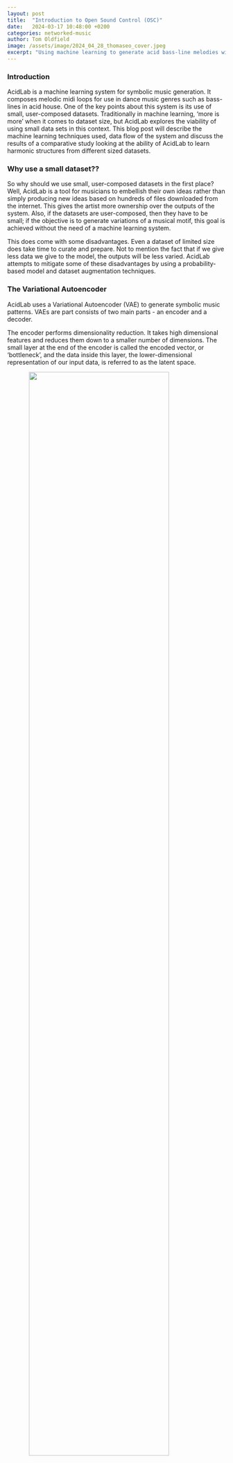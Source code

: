 ```yaml
---
layout: post
title:  "Introduction to Open Sound Control (OSC)"
date:   2024-03-17 10:48:00 +0200
categories: networked-music
author: Tom Oldfield
image: /assets/image/2024_04_28_thomaseo_cover.jpeg
excerpt: "Using machine learning to generate acid bass-line melodies with user-created datasets."
---
```

### Introduction
AcidLab is a machine learning system for symbolic music generation. It composes melodic midi loops for use in dance music genres such as bass-lines in acid house. One of the key points about this system is its use of small, user-composed datasets. Traditionally in machine learning, ‘more is more’ when it comes to dataset size, but AcidLab explores the viability of using small data sets in this context. This blog post will describe the machine learning techniques used, data flow of the system and discuss the results of a comparative study looking at the ability of AcidLab to learn harmonic structures from different sized datasets.
<br>

### Why use a small dataset??
So why should we use small, user-composed datasets in the first place? Well, AcidLab is a tool for musicians to embellish their own ideas rather than simply producing new ideas based on hundreds of files downloaded from the internet. This gives the artist more ownership over the outputs of the system. Also, if the datasets are user-composed, then they have to be small; if the objective is to generate variations of a musical motif, this goal is achieved without the need of a machine learning system.

This does come with some disadvantages. Even a dataset of limited size does take time to curate and prepare. Not to mention the fact that if we give less data we give to the model, the outputs will be less varied. AcidLab attempts to mitigate some of these disadvantages by using a probability-based model and dataset augmentation techniques.
<br>

### The Variational Autoencoder

AcidLab uses a Variational Autoencoder (VAE) to generate symbolic music patterns. VAEs are part consists of two main parts - an encoder and a decoder.

The encoder performs dimensionality reduction. It takes high dimensional features and reduces them down to a smaller number of dimensions. The small layer at the end of the encoder is called the encoded vector, or ‘bottleneck’, and the data inside this layer, the lower-dimensional representation of our input data, is referred to as the latent space.

<img src="/assets/image/2024_04_28_thomaseo_AE.jpeg" width="80%" style="display: block; margin: auto;" />
<br>

The decoder is a mirror image of the encoder. The low-dimensional representation is converted back to it’s original dimension. This type of model is often used to repair corrupted images or audio.

What makes the VAE different from a basic autoencoder is the introduction of probability to the latent space. Instead of being deterministically mapped in the latent space, values are now mapped to a distribution, typically a Gaussian distribution. Once this model is trained, the latent space distribution can sampled. Values which represent this distribution can be feed to the decoder, generating completely new outputs which ‘look like’ the training data.

<img src="/assets/image/2024_04_28_thomaseo_VAE.jpeg" width="80%" style="display: block; margin: auto;" />

<br>
<br>

### Building a dataset

To test initial designs of AcidLab, I created a data set of 50 examples. I used an Arturia KeyStepPro sequencer to generate and edit patterns and Ableton Live to record the midi data. All patterns begin on midi note 36 and last for 1 bar of 4/4. Before exporting each clip to a midi file, the notes were quantised on a 16th note grid and the tempo was set to 120 bpm. The whole process took approximately 90 minutes. Below you can see one example pattern inside the piano roll editor in Ableton Live.

<img src="/assets/image/2024_04_28_thomaseo_midi.jpeg" width="80%" style="display: block; margin: auto;" />
<br>


You can listen to some examples from the dataset here:

<audio controls>
    <source src="/assets/audio/2024_04_28_thomaseo_dataset.wav" type="audio/mpeg">
    Your browser does not support the audio element.
</audio>
<br>
<br>

### Data processing

Once a data set was created, it required processing to be interpreted by the model. The MIDI files were imported to a python script and a piano roll extracted using the pretty_midi library. Velocity values are replaced with 1s and the upper register of notes are removed, leaving a 3 octave range from midi note 36 to 73. 

7, 9 and 10 step patterns are created by replacing notes with zeros. These pattern lengths are commonly used in acid house music for creating polyrhythms. This dataset augmentation technique is known as cropping.

<img src="/assets/image/2024_04_28_thomaseo_cropping.jpeg" width="80%" style="display: block; margin: auto;" />
<br>
<br>


### Design and Implementation

Using Tensorflow and Keras, I implemented a VAE architecture in python. Although I experimented with different numbers and sizes of hidden layers, every input layer contained 592 neurons, one for each ‘pixel’ of the example data.

The model was trained on the dataset in the same way as a traditional autoencoder, where the goal is to reconstruct the input at the output. Here are some of the results from early testing.

Then, randomly generated values within the boundaries of the latent space distribution are fed to the output, generating images that look similar to the inputs. These images are then processed to create monophonic patterns. The image below shows a before and after of this processing.

<img src="/assets/image/2024_04_28_thomaseo_output_mask.jpeg" width="20%" style="display: block; margin: auto;" />


Now the piano roll images are converted back into MIDI files to be approved by the musician.
<br>
<br>


### Comparative Study

A study was conducted to see how well AcidLab learns harmonic data from datasets of differing sizes. For the study, datasets were created using a combination of the original 50 examples dataset and outputs generated by the model during the design and testing process. Sizes of dataset tested were 10, 20, 50 and 100 examples and there were 2 different harmonic structures, minor and Phrygian mode - totalling 8 datasets.

The results of this study found that AcidLab does learn the harmony from its given dataset. Often 10 example datasets gave the best results. This can be expected because there is less data to choose from. Below shows a Pitch Class Transition Matrix (PCTM) for the minor 10 and 25 example datasets. PCTMs describe the relationships between different notes and are a way of displaying the harmonic relationships in a song.

<img src="/assets/image/2024_04_28_thomaseo_PCTM.jpeg" width="100%" style="display: block; margin: auto;" />
<br>


### Summary

In summary, I believe there is cause for further exploration in this area. With a better model, AcidLab could become a like a jam partner that gets better the more you play with them. Possibilities for live performance, if a transition to real-time processing is made, beckon. In the meantime, here's some outputs from the modal harmony dataset with some drum backing, enjoy!

<audio controls>
    <source src="/assets/audio/2024_04_28_thomaseo_outputs.wav" type="audio/mpeg">
    Your browser does not support the audio element.
</audio>



<br>
<br>
<br>
<br>
<br>

### Sources

Autoencoder diagrams from this article on Towards Data Science:
https://towardsdatascience.com/understanding-variational-autoencoders-vaes-f70510919f73

Cover image by imustbedead:
https://www.pexels.com/photo/lsd-on-tongue-11481152/